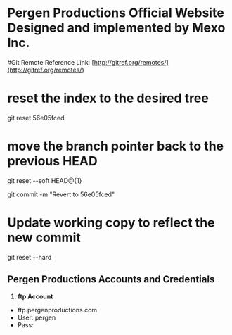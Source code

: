 Pergen Productions Official Website Designed and implemented by Mexo Inc.
=================

#Git Remote Reference
Link: [http://gitref.org/remotes/](http://gitref.org/remotes/)

# reset the index to the desired tree
git reset 56e05fced

# move the branch pointer back to the previous HEAD
git reset --soft HEAD@{1}

git commit -m "Revert to 56e05fced"

# Update working copy to reflect the new commit
git reset --hard



Pergen Productions Accounts and Credentials
--------------

1.  **ftp Account**
 - ftp.pergenproductions.com
 - User: pergen
 - Pass: 


